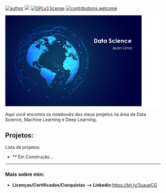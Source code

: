 [![author](https://img.shields.io/badge/Author-Jean%20Lima%20Rodovalho-red)](https://www.linkedin.com/in/jean-lima-rodovalho-550342131/) [![](https://img.shields.io/badge/python-3.7+-blue.svg)](https://www.python.org/downloads/release/python-365/) [![GPLv3 license](https://img.shields.io/badge/License-GPLv3-blue.svg)](http://perso.crans.org/besson/LICENSE.html) [![contributions welcome](https://img.shields.io/badge/contributions-welcome-brightgreen.svg?style=flat)](https://github.com/jeanlr16/Data-Science/issues)


<p align = "center">
  <img src = "https://github.com/jeanlr16/Data-Science/blob/main/Logo_DataScience_Jean.png?raw=true">
</p>


Aqui você encontra os *notebooks* dos meus projetos na área de Data Science, Machine Learning e Deep Learning.

## Projetos:
Lista de projetos:

* ** Em Construção...

---


### Mais sobre min:

* **Licenças/Certificados/Conquistas --> Linkedin**:https://bit.ly/3uaueCG




